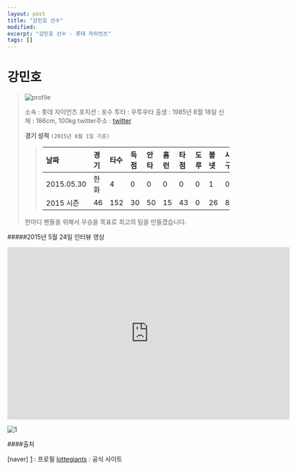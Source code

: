 ```yaml
---
layout: post
title: "강민호 선수" 
modified:
excerpt: "강민호 선수 - 롯데 자이언츠"
tags: []
---
```


강민호
===

>![profile](http://tv03.search.naver.net/thm?size=120x150&quality=9&q=http://sstatic.naver.net/people/167/201503201400217531.jpg)
>
>소속 : 롯데 자이언츠
>포지션 : 포수
>투타 : 우투우타
>출생 : 1985년 8월 18일
>신체 : 186cm, 100kg
>twitter주소 : [twitter](https://twitter.com/lotte0047)
>
>**경기 성적**
>`(2015년 6월 1일 기준)`
> >|       날짜      |    경기   | 타수 | 득점 | 안타 | 홈런 | 타점 | 도루 | 볼넷 | 사구 | 삼진 | 타율 |
> > | :------------- | :----- | :----- | :----- | :----- | :----- | :----- | :----- | :----- | :----- | :----- | :----- |
> >| 2015.05.30 | 한화 |    4   |    0    |    0   |     0   |    0   |     0   |    1   |     0   |    2   |   0   |
> > | 2015 시즌  |   46   |  152  |    30  |   50  |    15   |   43  |    0   |   26  |     8   |   43    | 0.329 |
> 
>한마디
>팬들을 위해서 우승을 목표로 최고의 팀을 만들겠습니다.

#####2015년 5월 24일 인터뷰 영상
<iframe width="640" height="390" src="https://www.youtube.com/embed/yx80k_Ywxs8" frameborder="0" allowfullscreen></iframe>


![1](http://sccdn.chosun.com/news/html/2015/05/31/2015053101003541800253781.jpg)


####출처

[naver] [1] : 프로필
[lottegiants](http://www.giantsclub.com/html/?pcode=411&pc=74540) : 공식 사이트


[1]: http://search.naver.com/search.naver?where=nexearch&query=%EA%B0%95%EB%AF%BC%ED%98%B8&sm=top_hty&fbm=0&ie=utf8
